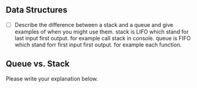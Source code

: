 ## Data Structures
* [ ] Describe the difference between a stack and a queue and give examples of when you might use them.
stack is LIFO which stand for last input first output. for example call stack in console. 
queue is FIFO which stand forr first input first output. for example each function.

## Queue vs. Stack
Please write your explanation below.